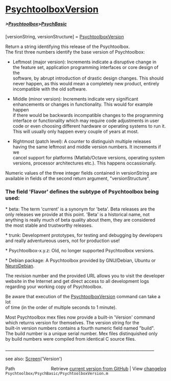 # [PsychtoolboxVersion](PsychtoolboxVersion)
##### >[Psychtoolbox](Psychtoolbox)>[PsychBasic](PsychBasic)

  
[versionString, versionStructure] = [PsychtoolboxVersion](PsychtoolboxVersion)  
  
Return a string identifying this release of the Psychtoolbox.  
The first three numbers identify the base version of Psychtoolbox:  
  
- Leftmost (major version): Increments indicate a disruptive change in  
the feature set, application programming interfaces or core design of the  
software, by abrupt introduction of drastic design changes. This should  
never happen, as this would mean a completely new product, entirely  
incompatible with the old software.  
  
- Middle (minor version): Increments indicate very significant  
enhancements or changes in functionality. This would for example happen  
if there would be backwards incompatible changes to the programming  
interface or functionality which may require code adjustments in user  
code or even choosing different hardware or operating systems to run it.  
This will usually only happen every couple of years at most.  
  
- Rightmost (patch level): A counter to distinguish multiple releases  
having the same leftmost and middle version numbers. It increments if we  
cancel support for platforms (Matlab/Octave versions, operating system  
versions, processor architectures etc.). This happens occassionally.  
  
Numeric values of the three integer fields contained in versionString are  
available in fields of the second return argument, "versionStructure".  
  
### The field 'Flavor' defines the subtype of Psychtoolbox being used:  
  
\* beta: The term 'current' is a synonym for 'beta'. Beta releases are the  
only releases we provide at this point. 'Beta' is a historical name, not  
anything is really much of beta quality about them, they are considered  
the most stable and trustworthy releases.  
  
\* trunk: Development prototypes, for testing and debugging by developers  
and really adventureous users, not for production use!  
  
\* Psychtoolbox-x.y.z: Old, no longer supported Psychtoolbox versions.  
  
\* Debian package: A Psychtoolbox provided by GNU/Debian, Ubuntu or [NeuroDebian](NeuroDebian).  
  
The revision number and the provided URL allows you to visit the developer  
website in the Internet and get direct access to all development logs  
regarding your working copy of Psychtoolbox.  
  
Be aware that execution of the [PsychtoolboxVersion](PsychtoolboxVersion) command can take a lot  
of time (in the order of multiple seconds to 1 minute).  
  
Most Psychtoolbox mex files now provide a built-in 'Version' command  
which returns version for themselves.  The version string for the  
built-in version numbers contains a fourth numeric field named "build".  
The build number is a unique serial number.  Mex files distinquished only  
by build numbers were compiled from identical C source files.  
  
\_\_\_\_\_\_\_\_\_\_\_\_\_\_\_\_\_\_\_\_\_\_\_\_\_\_\_\_\_\_\_\_\_\_\_\_\_\_\_\_\_\_\_\_\_\_\_\_\_\_\_\_\_\_\_\_\_\_\_\_\_\_\_\_\_\_\_\_\_\_\_\_\_  
  
see also: [Screen](Screen)('Version')  




<div class="code_header" style="text-align:right;">
  <span style="float:left;">Path&nbsp;&nbsp;</span> <span class="counter">Retrieve <a href=
  "https://raw.github.com/Psychtoolbox-3/Psychtoolbox-3/beta/Psychtoolbox/PsychBasic/PsychtoolboxVersion.m">current version from GitHub</a> | View <a href=
  "https://github.com/Psychtoolbox-3/Psychtoolbox-3/commits/beta/Psychtoolbox/PsychBasic/PsychtoolboxVersion.m">changelog</a></span>
</div>
<div class="code">
  <code>Psychtoolbox/PsychBasic/PsychtoolboxVersion.m</code>
</div>

